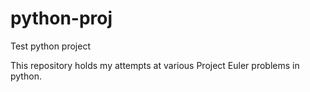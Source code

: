 # python-proj
Test python project

This repository holds my attempts at various Project Euler problems in python.
